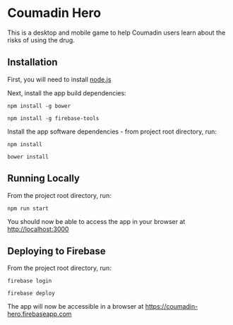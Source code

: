 # Coumadin Hero

This is a desktop and mobile game to help Coumadin users learn about the risks of using the drug.

## Installation

First, you will need to install [node.js](https://nodejs.org/en/download/)

Next, install the app build dependencies:

```
npm install -g bower
```

```
npm install -g firebase-tools
```

Install the app software dependencies - from project root directory, run:

```
npm install
```
```
bower install
```

## Running Locally

From the project root directory, run:

```
npm run start
```

You should now be able to access the app in your browser at [http://localhost:3000](http://localhost:3000)

## Deploying to Firebase

From the project root directory, run:

```
firebase login
```
```
firebase deploy
```

The app will now be accessible in a browser at https://coumadin-hero.firebaseapp.com
